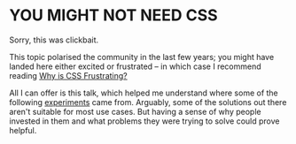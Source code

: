 # YOU MIGHT NOT NEED **CSS**

Sorry, this was clickbait.

This topic polarised the community in the last few years; you might have landed here either excited or frustrated – in which case I recommend reading [Why is CSS Frustrating?](https://css-tricks.com/why-is-css-frustrating/)

All I can offer is this talk, which helped me understand where some of the following [experiments](https://github.com/MicheleBertoli/css-in-js) came from. Arguably, some of the solutions out there aren't suitable for most use cases. But having a sense of why people invested in them and what problems they were trying to solve could prove helpful.
